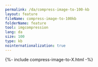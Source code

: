 ```yaml
---
permalink: /da/compress-image-to-100-kb
layout: feature
fileName: compress-image-to-100kb
folderName: feature
tool: imgcompression
lang: da
size: 100
type: kb
nointernationalization: true
---
```

{%- include compress-image-to-X.html -%}
      